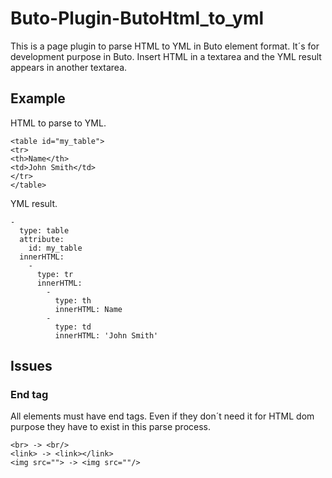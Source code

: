 # Buto-Plugin-ButoHtml_to_yml

This is a page plugin to parse HTML to YML in Buto element format. It´s for development purpose in Buto.
Insert HTML in a textarea and the YML result appears in another textarea.

## Example

HTML to parse to YML.

```
<table id="my_table">
<tr>
<th>Name</th>
<td>John Smith</td>
</tr>
</table>
```

YML result.

```
-
  type: table
  attribute:
    id: my_table
  innerHTML:
    -
      type: tr
      innerHTML:
        -
          type: th
          innerHTML: Name
        -
          type: td
          innerHTML: 'John Smith'
```

## Issues

### End tag

All elements must have end tags. Even if they don´t need it for HTML dom purpose they have to exist in this parse process.

```
<br> -> <br/>
<link> -> <link></link>
<img src=""> -> <img src=""/>
```

